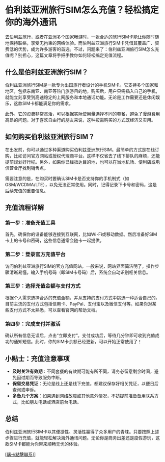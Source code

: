 # 伯利兹亚洲旅行SIM怎么充值？轻松搞定你的海外通讯

去伯利兹旅行，或者在亚洲多个国家畅游时，一张合适的旅行SIM卡能让你随时随地保持联络，享受无拘束的网络体验。而伯利兹亚洲旅行SIM卡凭借其覆盖广、资费低的优势，成为许多游客的首选。不过，问题来了：伯利兹亚洲旅行SIM怎么充值呢？别担心，这篇文章将手把手教你如何轻松搞定充值流程。

## 什么是伯利兹亚洲旅行SIM？

伯利兹亚洲旅行SIM是一款专为出国旅行者设计的手机SIM卡。它支持多个国家和地区，包括东南亚、南亚等热门旅游目的地。购买后，用户只需插入自己的手机，就能立刻享受到高速稳定的上网服务和本地通话功能。无论是工作需要还是休闲娱乐，这款SIM卡都能满足你的需求。

此外，它的资费非常灵活，可以根据实际使用量选择不同的套餐，避免了漫游费用高昂的问题。对于喜欢自由行的朋友来说，这种按需购买的方式既经济又实用。

## 如何购买伯利兹亚洲旅行SIM？

在出发前，你可以通过多种渠道购买伯利兹亚洲旅行SIM。最简单的方式是在线订购，比如访问官方网站或授权代理商平台。这样不仅省去了线下排队的麻烦，还能提前规划好行程。另外，如果你已经抵达目的地，也可以在当地机场、便利店或电信营业厅找到销售点。

需要注意的是，在购买时要确认SIM卡是否支持你的手机制式（如GSM/WCDMA/LTE），以免无法正常使用。同时，记得记录下卡号和密码，这是后续充值的重要信息。

## 充值流程详解

### 第一步：准备充值工具
首先，确保你的设备能够连接到互联网，比如Wi-Fi或移动数据。然后准备好SIM卡上的卡号和密码，这些信息通常会随卡一起提供。

### 第二步：登录官方充值平台
访问伯利兹亚洲旅行SIM的官方充值网站。一般来说，网站界面简洁明了，操作步骤清晰易懂。输入手机号码（即SIM卡号码）后，系统会自动识别相关信息。

### 第三步：选择充值金额与支付方式
根据个人需求选择合适的充值金额，并从支持的支付方式中挑选一种适合自己的。目前主流的支付方式包括信用卡、PayPal、支付宝以及微信支付等。如果你对某些支付方式不太熟悉，可以查看官网的帮助文档。

### 第四步：完成支付并激活
确认所有信息无误后，点击“立即支付”。支付成功后，等待几分钟即可收到充值成功的通知短信。此时，你的SIM卡余额已经更新，可以开始正常使用了！

## 小贴士：充值注意事项

- **及时关注有效期**：不同套餐的有效期可能有所不同，请务必留意剩余时间，避免因过期而导致服务中断。
- **保留交易凭证**：无论是线上还是线下充值，都建议保存好相关凭证，以便日后查询或申诉。
- **多备几个方案**：如果遇到网络故障或其他意外情况，不妨提前准备备用联系方式，比如朋友电话或酒店前台电话。

## 总结

伯利兹亚洲旅行SIM卡以其便捷性、灵活性赢得了众多用户的青睐。只要按照上述步骤进行充值，就能轻松解决海外通讯问题。无论你是商务出差还是度假游玩，这款SIM卡都能为你带来顺畅无忧的体验。

[[購卡點擊聯系](https://t.me/s/esim1088)]]